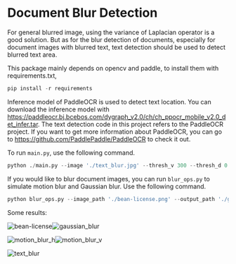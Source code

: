 # Document Blur Detection

For general blurred image, using the variance of Laplacian operator is a good solution. But as for the blur detection of documents, especially for document images with blurred text, text detection should be used to detect blurred text area.

This package mainly depends on opencv and paddle, to install them with requirements.txt,
```python
pip install -r requirements
```

Inference model of PaddleOCR is used to detect text location. You can download the inference model with https://paddleocr.bj.bcebos.com/dygraph_v2.0/ch/ch_ppocr_mobile_v2.0_det_infer.tar. The text detection code in this project refers to the PaddleOCR project. If you want to get more information about PaddleOCR, you can go to https://github.com/PaddlePaddle/PaddleOCR to check it out.

To run `main.py`, use the following command.
```python
python ./main.py --image './text_blur.jpg' --thresh_v 300 --thresh_d 0.7
```
If you would like to blur document images, you can run `blur_ops.py` to simulate motion blur and Gaussian blur. Use the following command.
```python
python blur_ops.py --image_path './bean-license.png' --output_path './gaussian_blur.jpg' --blur_type 'gaussian blur'/'motion blur'
```
Some results:

![bean-license](https://github.com/JoeyLr/Document_Blur_Detection/blob/main/imgs/bean-license_t.png)![gaussian_blur](https://github.com/JoeyLr/Document_Blur_Detection/blob/main/imgs/gaussian_blur_t.png)

![motion_blur_h](https://github.com/JoeyLr/Document_Blur_Detection/blob/main/imgs/motion_blur_h_t.png)![motion_blur_v](https://github.com/JoeyLr/Document_Blur_Detection/blob/main/imgs/motion_blur_v_t.png)

![text_blur](https://github.com/JoeyLr/Document_Blur_Detection/blob/main/imgs/text_blur_t.jpg)
